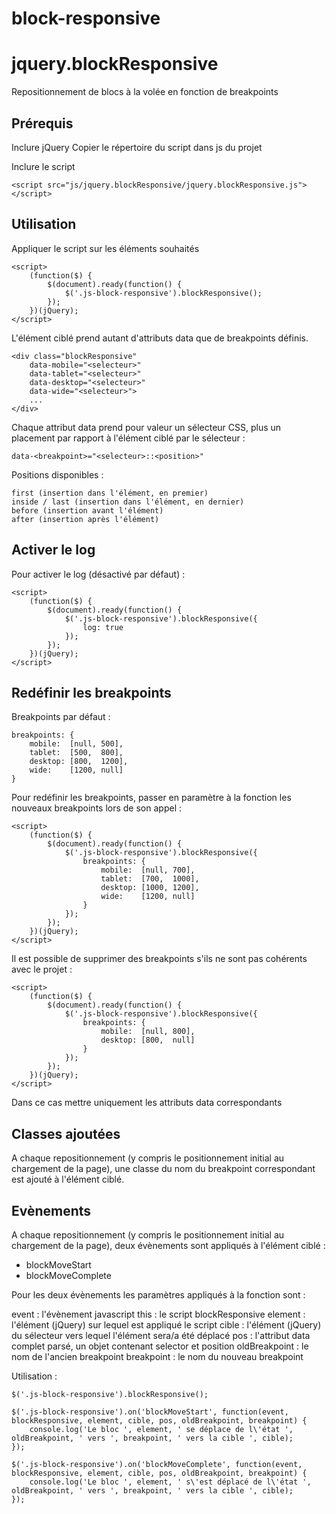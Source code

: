 # block-responsive

jquery.blockResponsive
===========

Repositionnement de blocs à la volée en fonction de breakpoints


Prérequis
----------

Inclure jQuery
Copier le répertoire du script dans js du projet

Inclure le script

    <script src="js/jquery.blockResponsive/jquery.blockResponsive.js"></script>


Utilisation
----------

Appliquer le script sur les éléments souhaités

    <script>
        (function($) {
            $(document).ready(function() {
                $('.js-block-responsive').blockResponsive();
            });
        })(jQuery);
    </script>

L'élément ciblé prend autant d'attributs data que de breakpoints définis.

    <div class="blockResponsive"
        data-mobile="<selecteur>"
        data-tablet="<selecteur>"
        data-desktop="<selecteur>"
        data-wide="<selecteur>">
        ...
    </div>

Chaque attribut data prend pour valeur un sélecteur CSS, plus un placement par rapport à l'élément ciblé par le sélecteur :

    data-<breakpoint>="<selecteur>::<position>"

Positions disponibles :

    first (insertion dans l'élément, en premier)
    inside / last (insertion dans l'élément, en dernier)
    before (insertion avant l'élément)
    after (insertion après l'élément)


Activer le log
----------

Pour activer le log (désactivé par défaut) :

    <script>
        (function($) {
            $(document).ready(function() {
                $('.js-block-responsive').blockResponsive({
                    log: true
                });
            });
        })(jQuery);
    </script>


Redéfinir les breakpoints
----------

Breakpoints par défaut :

    breakpoints: {
        mobile:  [null, 500],
        tablet:  [500,  800],
        desktop: [800,  1200],
        wide:    [1200, null]
    }

Pour redéfinir les breakpoints, passer en paramètre à la fonction les nouveaux breakpoints lors de son appel :

    <script>
        (function($) {
            $(document).ready(function() {
                $('.js-block-responsive').blockResponsive({
                    breakpoints: {
                        mobile:  [null, 700],
                        tablet:  [700,  1000],
                        desktop: [1000, 1200],
                        wide:    [1200, null]
                    }
                });
            });
        })(jQuery);
    </script>

Il est possible de supprimer des breakpoints s'ils ne sont pas cohérents avec le projet :

    <script>
        (function($) {
            $(document).ready(function() {
                $('.js-block-responsive').blockResponsive({
                    breakpoints: {
                        mobile:  [null, 800],
                        desktop: [800,  null]
                    }
                });
            });
        })(jQuery);
    </script>

Dans ce cas mettre uniquement les attributs data correspondants


Classes ajoutées
----------

A chaque repositionnement (y compris le positionnement initial au chargement de la page),
une classe du nom du breakpoint correspondant est ajouté à l'élément ciblé.


Evènements
----------

A chaque repositionnement (y compris le positionnement initial au chargement de la page),
deux évènements sont appliqués à l'élément ciblé :

* blockMoveStart
* blockMoveComplete

Pour les deux évènements les paramètres appliqués à la fonction sont :

event : l'évènement javascript
this : le script blockResponsive
element : l'élément (jQuery) sur lequel est appliqué le script
cible : l'élément (jQuery) du sélecteur vers lequel l'élément sera/a été déplacé
pos : l'attribut data complet parsé, un objet contenant selector et position
oldBreakpoint : le nom de l'ancien breakpoint
breakpoint : le nom du nouveau breakpoint

Utilisation :

    $('.js-block-responsive').blockResponsive();

    $('.js-block-responsive').on('blockMoveStart', function(event, blockResponsive, element, cible, pos, oldBreakpoint, breakpoint) {
        console.log('Le bloc ', element, ' se déplace de l\'état ', oldBreakpoint, ' vers ', breakpoint, ' vers la cible ', cible);
    });

    $('.js-block-responsive').on('blockMoveComplete', function(event, blockResponsive, element, cible, pos, oldBreakpoint, breakpoint) {
        console.log('Le bloc ', element, ' s\'est déplacé de l\'état ', oldBreakpoint, ' vers ', breakpoint, ' vers la cible ', cible);
    });

